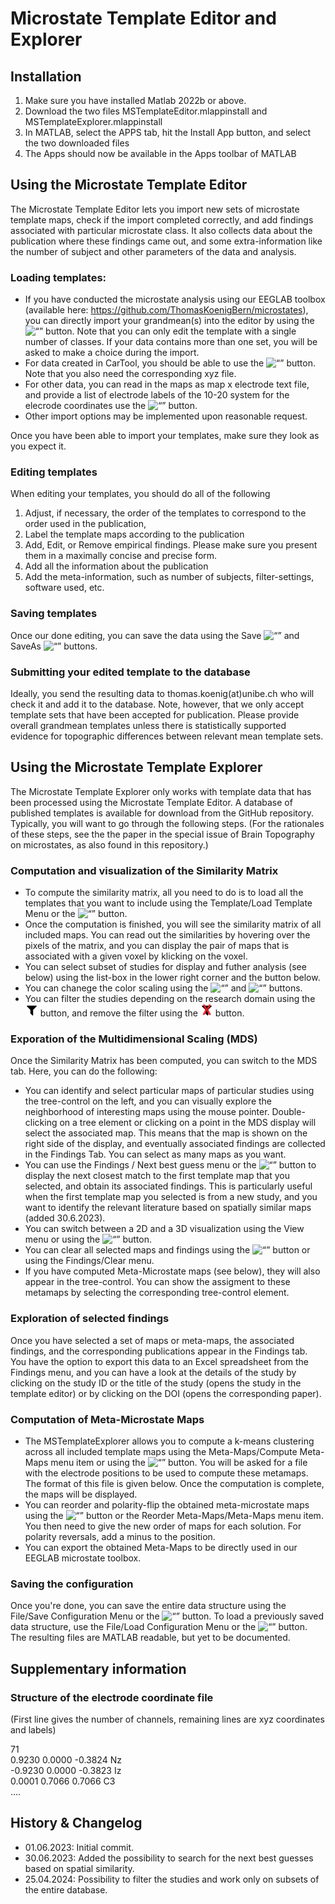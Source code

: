 # Microstate Template Editor and Explorer

## Installation

1) Make sure you have installed Matlab 2022b or above.
2) Download the two files MSTemplateEditor.mlappinstall and MSTemplateExplorer.mlappinstall
3) In MATLAB, select the APPS tab, hit the Install App button, and select the two downloaded files
4) The Apps should now be available in the Apps toolbar of MATLAB
  
## Using the Microstate Template Editor

The Microstate Template Editor lets you import new sets of microstate template maps, check if the import completed correctly, and add findings associated with particular microstate class. It also collects data about the publication where these findings came out, and some extra-information like the number of subject and other parameters of the data and analysis. 

### Loading templates:
- If you have conducted the microstate analysis using our EEGLAB toolbox (available here: https://github.com/ThomasKoenigBern/microstates), you can directly import your grandmean(s) into the editor by using the <img src="Open.jpg" alt= “” width="20" height="20">
 button. Note that you can only edit the template with a single number of classes. If your data contains more than one set, you will be asked to make a choice during the import.
- For data created in CarTool, you should be able to use the <img src="CarTool.png" alt= “” width="20" height="20"> button. Note that you also need the corresponding xyz file.
- For other data, you can read in the maps as map x electrode text file, and provide a list of electrode labels of the 10-20 system for the elecrode coordinates use the  <img src="txt.png" alt= “” width="20" height="20"> button. 
- Other import options may be implemented upon reasonable request.

Once you have been able to import your templates, make sure they look as you expect it. 

### Editing templates
When editing your templates, you should do all of the following
1) Adjust, if necessary, the order of the templates to correspond to the order used in the publication,
2) Label the template maps according to the publication
3) Add, Edit, or Remove empirical findings. Please make sure you present them in a maximally concise and precise form.
4) Add all the information about the publication
5) Add the meta-information, such as number of subjects, filter-settings, software used, etc.

### Saving templates
Once our done editing, you can save the data using the Save <img src="Save.png" alt= “” width="20" height="20"> and SaveAs <img src="SaveAs.png" alt= “” width="20" height="20"> buttons.

### Submitting your edited template to the database
Ideally, you send the resulting data to thomas.koenig(at)unibe.ch who will check it and add it to the database. Note, however, that we only accept template sets that have been accepted for publication. Please provide overall grandmean templates unless there is statistically supported evidence for topographic differences between relevant mean template sets.

## Using the Microstate Template Explorer
The Microstate Template Explorer only works with template data that has been processed using the Microstate Template Editor. A database of published templates is available for download from the GitHub repository.
Typically, you will want to go through the following steps. (For the rationales of these steps, see the the paper in the special issue of Brain Topography on microstates, as also found in this repository.) 

### Computation and visualization of the Similarity Matrix
- To compute the similarity matrix, all you need to do is to load all the templates that you want to include using the Template/Load Template Menu or the <img src="Compute.png" alt= “” width="20" height="20"> button.
- Once the computation is finished, you will see the similarity matrix of all included maps. You can read out the similarities by hovering over the pixels of the matrix, and you can display the pair of maps that is associated with a given voxel by klicking on the voxel. 
- You can select subset of studies for display and futher analysis (see below) using the list-box in the lower right corner and the button below. 
- You can chanege the color scaling using the <img src="Plus.png" alt= “” width="20" height="20"> and <img src="Minus.png" alt= “” width="20" height="20"> buttons.
- You can filter the studies depending on the research domain using the <img src="filter.png" alt= “” width="20" height="20"> button, and remove the filter using the <img src="NoFilter.png" alt= “” width="20" height="20"> button.

### Exporation of the Multidimensional Scaling (MDS)
Once the Similarity Matrix has been computed, you can switch to the MDS tab. Here, you can do the following: 
- You can identify and select particular maps of particular studies using the tree-control on the left, and you can visually explore the neighborhood of interesting maps using the mouse pointer. Double-clicking on a tree element or clicking on a point in the MDS display will select the associated map. This means that the map is shown on the right side of the display, and eventually associated findings are collected in the Findings Tab. You can select as many maps as you want. 
- You can use the Findings / Next best guess menu or the <img src="binoculars.png" alt= “” width="20" height="20"> button to display the next closest match to the first template map that you selected, and obtain its associated findings. This is particularly useful when the first template map you selected is from a new study, and you want to identify the relevant literature based on spatially similar maps (added 30.6.2023).
- You can switch between a 2D and a 3D visualization using the View menu or using the <img src="3D.png" alt= “” width="20" height="20"> button.
- You can clear all selected maps and findings using the <img src="Broom.png" alt= “” width="20" height="20"> button or using the Findings/Clear menu.
- If you have computed Meta-Microstate maps (see below), they will also appear in the tree-control. You can show the assigment to these metamaps by selecting the corresponding tree-control element.

### Exploration of selected findings
Once you have selected a set of maps or meta-maps, the associated findings, and the corresponding publications appear in the Findings tab. You have the option to export this data to an Excel spreadsheet from the Findings menu, and you can have a look at the details of the study by clicking on the study ID or the title of the study (opens the study in the template editor) or by clicking on the DOI (opens the corresponding paper).

### Computation of Meta-Microstate Maps
- The MSTemplateExplorer allows you to compute a k-means clustering across all included template maps using the Meta-Maps/Compute Meta-Maps menu item or using the <img src="Cluster.png" alt= “” width="20" height="20"> button. You will be asked for a file with the electrode positions to be used to compute these metamaps. The format of this file is given below. Once the computation is complete, the maps will be displayed.
- You can reorder and polarity-flip the obtained meta-microstate maps using the <img src="Swap.png" alt= “” width="20" height="20"> button or the Reorder Meta-Maps/Meta-Maps menu item. You then need to give the new order of maps for each solution. For polarity reversals, add a minus to the position.
- You can export the obtained Meta-Maps to be directly used in our EEGLAB microstate toolbox. 
### Saving the configuration
Once you're done, you can save the entire data structure using the File/Save Configuration Menu or the <img src="Save.png" alt= “” width="20" height="20"> button. To load a previously saved data structure, use the File/Load Configuration Menu or the <img src="Open.jpg" alt= “” width="20" height="20"> button. The resulting files are MATLAB readable, but yet to be documented.

## Supplementary information
### Structure of the electrode coordinate file
(First line gives the number of channels, remaining lines are xyz coordinates and labels)

71  
0.9230 0.0000 -0.3824 Nz  
-0.9230 0.0000 -0.3823 Iz   
0.0001 0.7066 0.7066 C3   
....

## History & Changelog
- 01.06.2023: Initial commit.
- 30.06.2023: Added the possibility to search for the next best guesses based on spatial similarity.
- 25.04.2024: Possibility to filter the studies and work only on subsets of the entire database.
